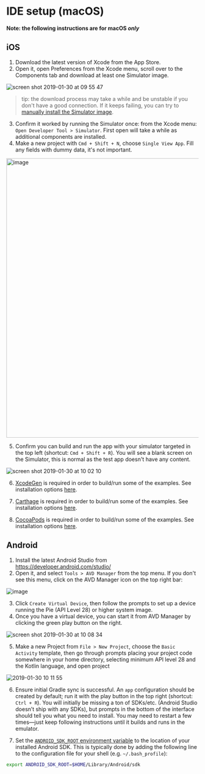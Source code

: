 # IDE setup (macOS)

**Note: the following instructions are for macOS _only_**

## iOS

1. Download the latest version of Xcode from the App Store.
2. Open it, open Preferences from the Xcode menu, scroll over to the Components tab and download at least one Simulator image.

![screen shot 2019-01-30 at 09 55 47](https://user-images.githubusercontent.com/4419992/51982742-9751ba00-2475-11e9-86b5-f0ca7dffbb7a.jpg)

> tip: the download process may take a while and be unstable if you don't have a good connection.
If it keeps failing, you can try to [manually install the Simulator image][1].

3. Confirm it worked by running the Simulator once: from the Xcode menu: `Open Developer Tool > Simulator`. First open will take a while as additional components are installed.
4. Make a new project with `Cmd + Shift + N`, choose `Single View App`. Fill any fields with dummy data, it's not important.

<img width="731" alt="image" src="https://user-images.githubusercontent.com/4419992/51982877-f4e60680-2475-11e9-9e7f-791288405efa.png">

5. Confirm you can build and run the app with your simulator targeted in the top left (shortcut: `Cmd + Shift + R`). You will see a blank screen on the Simulator, this is normal as the test app doesn't have any content.

![screen shot 2019-01-30 at 10 02 10](https://user-images.githubusercontent.com/4419992/51982933-24950e80-2476-11e9-8634-39481abc95dd.jpg)

6. [XcodeGen](https://www.github.com/yonaskolb/XcodeGen) is required in order to build/run some of the examples. See installation options [here](https://github.com/yonaskolb/XcodeGen#installing).

7. [Carthage](https://github.com/Carthage/Carthage) is required in order to build/run some of the examples. See installation options [here](https://github.com/Carthage/Carthage#installing-carthage).

8. [CocoaPods](https://github.com/CocoaPods/CocoaPods) is required in order to build/run some of the examples. See installation options [here](https://guides.cocoapods.org/using/getting-started.html#getting-started).


## Android

1. Install the latest Android Studio from https://developer.android.com/studio/
2. Open it, and select `Tools > AVD Manager` from the top menu. If you don't see this menu, click on the AVD Manager icon on the top right bar:

![image](https://user-images.githubusercontent.com/4419992/51983124-a7b66480-2476-11e9-9738-7c8a1e5aa060.png)

3. Click `Create Virtual Device`, then follow the prompts to set up a device running the Pie (API Level 28) or higher system image.
4. Once you have a virtual device, you can start it from AVD Manager by clicking the green play button on the right.

![screen shot 2019-01-30 at 10 08 34](https://user-images.githubusercontent.com/4419992/51983298-13003680-2477-11e9-841a-1b1f2f599c2d.jpg)

5. Make a new Project from `File > New Project`, choose the `Basic Activity` template, then go through prompts placing your project code somewhere in your home directory, selecting minimum API level 28 and the Kotlin language, and open project

![2019-01-30 10 11 55](https://user-images.githubusercontent.com/4419992/51983509-9588f600-2477-11e9-850e-20fda637037c.gif)

6. Ensure initial Gradle sync is successful. An `app` configuration should be created by default; run it with the play button in the top right (shortcut: `Ctrl + R`). You will initially be missing a ton of SDKs/etc. (Android Studio doesn’t ship with any SDKs), but prompts in the bottom of the interface should tell you what you need to install. You may need to restart a few times—just keep following instructions until it builds and runs in the emulator.

7. Set the [`ANDROID_SDK_ROOT` environment variable](https://developer.android.com/studio/command-line/variables#envar) to the location of your installed Android SDK. This is typically done by adding the following line to the configuration file for your shell (e.g. `~/.bash_profile`):
```bash
export ANDROID_SDK_ROOT=$HOME/Library/Android/sdk
```

[1]: https://hackernoon.com/manually-install-ios-simulators-in-xcode-f7e4bbe50753
